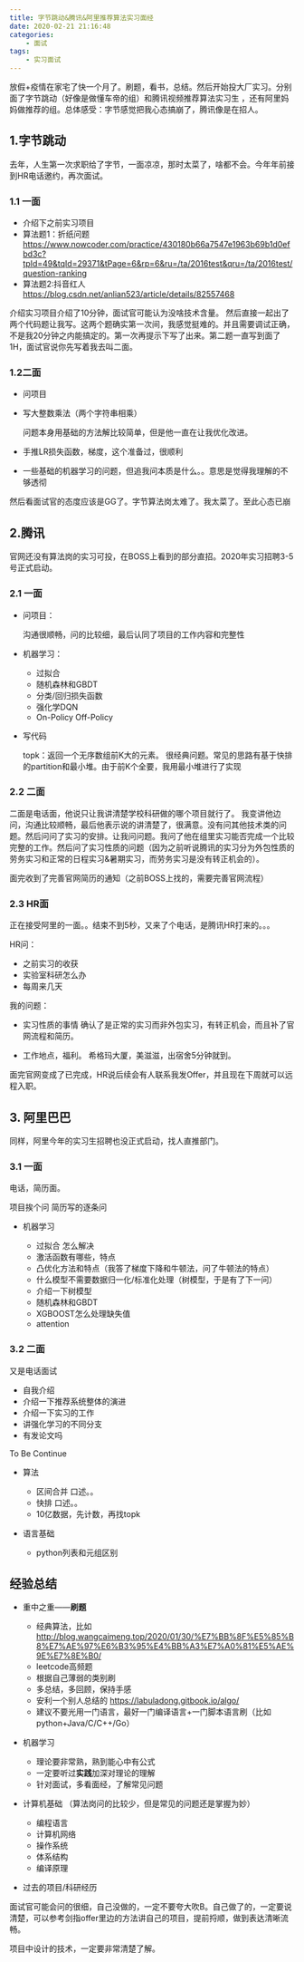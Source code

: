 ```yaml
---
title: 字节跳动&腾讯&阿里推荐算法实习面经
date: 2020-02-21 21:16:48
categories:
    - 面试
tags: 
    - 实习面试
---
```


放假+疫情在家宅了快一个月了。刷题，看书，总结。然后开始投大厂实习。分别面了字节跳动（好像是做懂车帝的组）和腾讯视频推荐算法实习生
，还有阿里妈妈做推荐的组。总体感受：字节感觉把我心态搞崩了，腾讯像是在招人。

<!-- more -->

## 1.字节跳动

去年，人生第一次求职给了字节，一面凉凉，那时太菜了，啥都不会。今年年前接到HR电话邀约，再次面试。

### 1.1 一面

- 介绍下之前实习项目
- 算法题1：折纸问题
  <https://www.nowcoder.com/practice/430180b66a7547e1963b69b1d0efbd3c?tpId=49&tqId=29371&tPage=6&rp=6&ru=/ta/2016test&qru=/ta/2016test/question-ranking>
- 算法题2:抖音红人
  <https://blog.csdn.net/anlian523/article/details/82557468>

介绍实习项目介绍了10分钟，面试官可能认为没啥技术含量。 然后直接一起出了两个代码题让我写。这两个题确实第一次间，我感觉挺难的。并且需要调试正确，不是我20分钟之内能搞定的。第一次再提示下写了出来。第二题一直写到面了1H，面试官说你先写着我去叫二面。

### 1.2二面

- 问项目
- 写大整数乘法（两个字符串相乘）
    
    问题本身用基础的方法解比较简单，但是他一直在让我优化改进。

- 手推LR损失函数，梯度，这个准备过，很顺利
- 一些基础的机器学习的问题，但追我问本质是什么。。意思是觉得我理解的不够透彻

然后看面试官的态度应该是GG了。字节算法岗太难了。我太菜了。至此心态已崩

## 2.腾讯

官网还没有算法岗的实习可投，在BOSS上看到的部分直招。2020年实习招聘3-5号正式启动。

### 2.1 一面

- 问项目：
  
    沟通很顺畅，问的比较细，最后认同了项目的工作内容和完整性

- 机器学习：
     - 过拟合
     - 随机森林和GBDT
     - 分类/回归损失函数
     - 强化学DQN
     - On-Policy Off-Policy

- 写代码
  
    topk：返回一个无序数组前K大的元素。 很经典问题。常见的思路有基于快排的partition和最小堆。由于前K个全要，我用最小堆进行了实现


### 2.2 二面

二面是电话面，他说只让我讲清楚学校科研做的哪个项目就行了。 我变讲他边问，沟通比较顺畅，最后他表示说的讲清楚了，很满意。没有问其他技术类的问题。然后问问了实习的安排。让我问问题。我问了他在组里实习能否完成一个比较完整的工作。然后问了实习性质的问题（因为之前听说腾讯的实习分为外包性质的劳务实习和正常的日程实习&暑期实习，而劳务实习是没有转正机会的）。

面完收到了完善官网简历的通知（之前BOSS上找的，需要完善官网流程）

### 2.3 HR面

正在接受阿里的一面。。结束不到5秒，又来了个电话，是腾讯HR打来的。。。

HR问：

- 之前实习的收获
- 实验室科研怎么办
- 每周来几天
  
我的问题：

- 实习性质的事情
    确认了是正常的实习而非外包实习，有转正机会，而且补了官网流程和简历。

- 工作地点，福利。
    希格玛大厦，美滋滋，出宿舍5分钟就到。

面完官网变成了已完成，HR说后续会有人联系我发Offer，并且现在下周就可以远程入职。


## 3. 阿里巴巴

同样，阿里今年的实习生招聘也没正式启动，找人直推部门。

### 3.1 一面

电话，简历面。

项目挨个问
简历写的逐条问

- 机器学习

    - 过拟合 怎么解决
    - 激活函数有哪些，特点
    - 凸优化方法和特点（我答了梯度下降和牛顿法，问了牛顿法的特点）
    - 什么模型不需要数据归一化/标准化处理（树模型，于是有了下一问）
    - 介绍一下树模型
    - 随机森林和GBDT
    - XGBOOST怎么处理缺失值
    - attention

### 3.2 二面

又是电话面试

- 自我介绍
- 介绍一下推荐系统整体的演进
- 介绍一下实习的工作
- 讲强化学习的不同分支
- 有发论文吗

To Be Continue

- 算法
  
    - 区间合并 口述。。
    - 快排  口述。。
    - 10亿数据，先计数，再找topk

- 语言基础
    - python列表和元组区别




## 经验总结

- 重中之重——**刷题**
    - 经典算法，比如 <http://blog.wangcaimeng.top/2020/01/30/%E7%BB%8F%E5%85%B8%E7%AE%97%E6%B3%95%E4%BB%A3%E7%A0%81%E5%AE%9E%E7%8E%B0/>
    - leetcode高频题
    - 根据自己薄弱的类别刷
    - 多总结，多回顾，保持手感
    - 安利一个别人总结的 <https://labuladong.gitbook.io/algo/>
    - 建议不要光用一门语言，最好一门编译语言+一门脚本语言刷（比如python+Java/C/C++/Go）
  
- 机器学习
    - 理论要非常熟，熟到能心中有公式
    - 一定要听过**实践**加深对理论的理解
    - 针对面试，多看面经，了解常见问题

- 计算机基础 
  （算法岗问的比较少，但是常见的问题还是掌握为妙）

  - 编程语言
  - 计算机网络
  - 操作系统
  - 体系结构
  - 编译原理

- 过去的项目/科研经历
  
面试官可能会问的很细，自己没做的，一定不要夸大吹B。自己做了的，一定要说清楚，可以参考剑指offer里边的方法讲自己的项目，提前捋顺，做到表达清晰流畅。

项目中设计的技术，一定要非常清楚了解。


  
